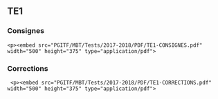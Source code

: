## TE1

### Consignes
    <p><embed src="PGITF/MBT/Tests/2017-2018/PDF/TE1-CONSIGNES.pdf" width="500" height="375" type="application/pdf">

### Corrections
     <p><embed src="PGITF/MBT/Tests/2017-2018/PDF/TE1-CORRECTIONS.pdf" width="500" height="375" type="application/pdf">
